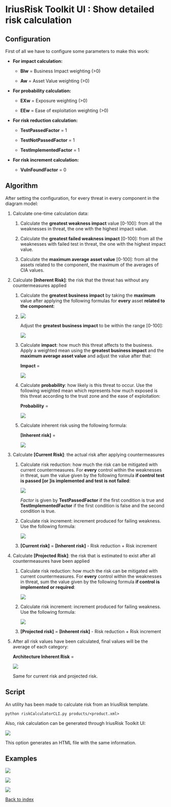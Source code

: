 IriusRisk Toolkit UI : Show detailed risk calculation
============================================================================    

Configuration 
-------------

First of all we have to configure some parameters to make this work:

-   **For impact calculation:**

    -   **BIw** = Business Impact weighting (&gt;0)

    -   **Aw** = Asset Value weighting (&gt;0)

-   **For probability calculation:**

    -   **EXw** = Exposure weighting (&gt;0)

    -   **EEw** = Ease of exploitation weighting (&gt;0)

-   **For risk reduction calculation:**

    -   **TestPassedFactor** = 1

    -   **TestNotPassedFactor** = 1

    -   **TestImplementedFactor** = 1

-   **For risk increment calculation:**

    -   **VulnFoundFactor** = 0

Algorithm 
---------

After setting the configuration, for every threat in every component in
the diagram model:

1.  Calculate one-time calculation data:

    1.  Calculate the **greatest weakness impact** value \[0-100\]: from
        all the weaknesses in threat, the one with the highest impact
        value.

    2.  Calculate the **greatest failed weakness impact** \[0-100\]:
        from all the weaknesses with failed test in threat, the one with
        the highest impact value.

    3.  Calculate the **maximum average asset value** \[0-100\]: from
        all the assets related to the component, the maximum of the
        averages of CIA values.

2.  Calculate **[Inherent Risk]**: the
    risk that the threat has without any countermeasures applied

    1.  Calculate the **greatest business impact** by taking the
        **maximum** value after applying the following formulas for
        **every** asset **related to the component**:

    2.  ![](attachments/979238913/978812962.png)

        Adjust the **greatest business impact** to be within the range
        \[0-100\]:

        ![](attachments/979238913/978812968.png)

    3.  Calculate **impact**: how much this threat affects to the
        business. Apply a weighted mean using the **greatest business
        impact** and the **maximum average asset value** and adjust the
        value after that:

        **Impact** =

        ![](attachments/979238913/978911264.png)

    4.  Calculate **probability**: how likely is this threat to occur.
        Use the following weighted mean which represents how much
        exposed is this threat according to the trust zone and the ease
        of exploitation:

        **Probability** =

        ![](attachments/979238913/978944021.png)

    5.  Calculate inherent risk using the following formula:

        **[Inherent risk]** =

        ![](attachments/979238913/979206159.png)

3.  Calculate **[Current Risk]**: the
    actual risk after applying countermeasures

    1.  Calculate risk reduction: how much the risk can be mitigated
        with current countermeasures. For **every** control within the
        weaknesses in threat, sum the value given by the following
        formula **if control test is passed [or
        ]is implemented and test is not
        failed**:

        ![](attachments/979238913/978911280.png)

        *Factor* is given by **TestPassedFactor** if the first condition
        is true and **TestImplementedFactor** if the first condition is
        false and the second condition is true.

    2.  Calculate risk increment: increment produced for failing
        weakness. Use the following formula:

        ![](attachments/979238913/979140632.png)

    3.  **[Current risk]** =
        **[Inherent risk]** - Risk
        reduction + Risk increment

4.  Calculate **[Projected Risk]**: the
    risk that is estimated to exist after all countermeasures have been
    applied

    1.  Calculate risk reduction: how much the risk can be mitigated
        with current countermeasures. For **every** control within the
        weaknesses in threat, sum the value given by the following
        formula **if control is implemented or required**:

        ![](attachments/979238913/979009562.png)

    2.  Calculate risk increment: increment produced for failing
        weakness. Use the following formula:

        ![](attachments/979238913/979075119.png)

    3.  **[Projected risk]** =
        **[Inherent risk]** - Risk
        reduction + Risk increment

5.  After all risk values have been calculated, final values will be the
    average of each category:

    **Architecture Inherent Risk** =

    ![](attachments/979238913/979206167.png)

    Same for current risk and projected risk.

Script 
------

An utility has been made to calculate risk from an IriusRisk template.   

``` 
python riskCalculatorCLI.py products/<product.xml>
```    

Also, risk calculation can be generated through IriusRisk Toolkit UI:

![](attachments/979238913/1020329988.png)

This option generates an HTML file with the same information.

Examples 
--------

![](attachments/979238913/979042336.png)

![](attachments/979238913/978911288.png)

![](attachments/979238913/978812976.png)    

[Back to index](Readme.md)